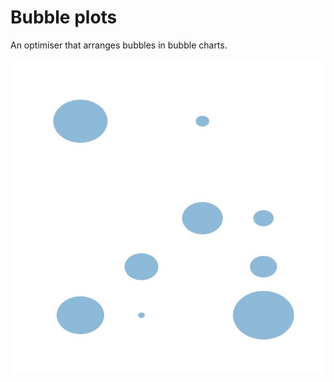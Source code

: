 # Bubble plots

An optimiser that arranges bubbles in bubble charts.

![](https://github.com/SilviaAmAm/bubbleplot/blob/master/visuals/bubble.gif)
